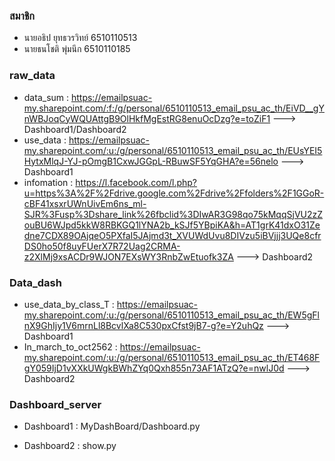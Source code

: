 ### สมาชิก
- นายอธิป ยุทธวรวิทย์ 6510110513
- นายธนโชติ พุ่มนึก 6510110185


### raw_data

- data_sum            : https://emailpsuac-my.sharepoint.com/:f:/g/personal/6510110513_email_psu_ac_th/EiVD__gYnWBJoqCyWQUAttgB9OlHkfMgEstRG8enuOcDzg?e=toZiF1 ---> Dashboard1/Dashboard2
- use_data            : https://emailpsuac-my.sharepoint.com/:u:/g/personal/6510110513_email_psu_ac_th/EUsYEI5HytxMlqJ-YJ-pOmgB1CxwJGGpL-RBuwSF5YqGHA?e=56nelo ---> Dashboard1
- infomation          : https://l.facebook.com/l.php?u=https%3A%2F%2Fdrive.google.com%2Fdrive%2Ffolders%2F1GGoR-cBF41xsxrUWnUivEm6ns_ml-SJR%3Fusp%3Dshare_link%26fbclid%3DIwAR3G98qo75kMqqSjVU2zZouBU6WJpd5kkW8RBKGQ1lYNA2b_kSJf5YBpiKA&h=AT1grK41dxO31Zedne7CDX89OAjqeO5PXfaI5JAjmd3t_XVUWdUvu8DIVzu5iBVjjj3UQe8cfrDS0ho50f8uyFUerX7R72Uag2CRMA-z2XlMj9xsACDr9WJON7EXsWY3RnbZwEtuofk3ZA ---> Dashboard2


### Data_dash

- use_data_by_class_T : https://emailpsuac-my.sharepoint.com/:u:/g/personal/6510110513_email_psu_ac_th/EW5gFlnX9GhIjy1V6mrnLl8BcvlXa8C530pxCfst9jB7-g?e=Y2uhQz ---> Dashboard1
- In_march_to_oct2562 :  https://emailpsuac-my.sharepoint.com/:u:/g/personal/6510110513_email_psu_ac_th/ET468FgY059IjD1vXXkUWgkBWhZYq0Qxh855n73AF1ATzQ?e=nwlJ0d ---> Dashboard2


### Dashboard_server

- Dashboard1 : MyDashBoard/Dashboard.py

- Dashboard2 : show.py
